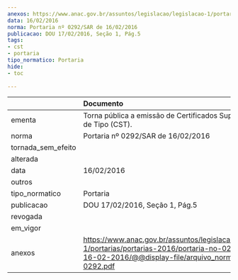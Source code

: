```yaml
---
anexos: https://www.anac.gov.br/assuntos/legislacao/legislacao-1/portarias/portarias-2016/portaria-no-0292-sar-de-16-02-2016/@@display-file/arquivo_norma/PA2016-0292.pdf
data: 16/02/2016
norma: Portaria nº 0292/SAR de 16/02/2016
publicacao: DOU 17/02/2016, Seção 1, Pág.5
tags:
- cst
- portaria
tipo_normatico: Portaria
hide: 
- toc 
 
---
```


|                    | Documento                                                                                                                                                         |
|:-------------------|:------------------------------------------------------------------------------------------------------------------------------------------------------------------|
| ementa             | Torna pública a emissão de Certificados Suplementares de Tipo (CST).                                                                                              |
| norma              | Portaria nº 0292/SAR de 16/02/2016                                                                                                                                |
| tornada_sem_efeito |                                                                                                                                                                   |
| alterada           |                                                                                                                                                                   |
| data               | 16/02/2016                                                                                                                                                        |
| outros             |                                                                                                                                                                   |
| tipo_normatico     | Portaria                                                                                                                                                          |
| publicacao         | DOU 17/02/2016, Seção 1, Pág.5                                                                                                                                    |
| revogada           |                                                                                                                                                                   |
| em_vigor           |                                                                                                                                                                   |
| anexos             | https://www.anac.gov.br/assuntos/legislacao/legislacao-1/portarias/portarias-2016/portaria-no-0292-sar-de-16-02-2016/@@display-file/arquivo_norma/PA2016-0292.pdf |